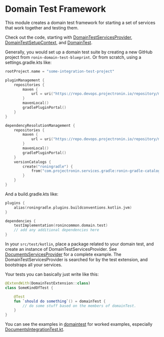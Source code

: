 # Domain Test Framework

This module creates a domain test framework for starting a set of services that work together and testing them.

Check out the code, starting with [DomainTestServicesProvider](src/main/kotlin/com/projectronin/domaintest/DomainTestServicesProvider.kt),
[DomainTestSetupContext](src/main/kotlin/com/projectronin/domaintest/DomainTestSetupContext.kt), and [DomainTest](src/main/kotlin/com/projectronin/domaintest/DomainTest.kt).

Generally, you would set up a domain test suite by creating a new GitHub project from `ronin-domain-test-blueprint`.  Or from scratch, using a settings.gradle.kts like:

```kotlin
rootProject.name = "some-integration-test-project"

pluginManagement {
    repositories {
        maven {
            url = uri("https://repo.devops.projectronin.io/repository/maven-public/")
        }
        mavenLocal()
        gradlePluginPortal()
    }
}

dependencyResolutionManagement {
    repositories {
        maven {
            url = uri("https://repo.devops.projectronin.io/repository/maven-public/")
        }
        mavenLocal()
        gradlePluginPortal()
    }
    versionCatalogs {
        create("roningradle") {
            from("com.projectronin.services.gradle:ronin-gradle-catalog:2.1.7")
        }
    }
}
```

And a build.gradle.kts like:

```kotlin
plugins {
    alias(roningradle.plugins.buildconventions.kotlin.jvm)
}

dependencies {
    testImplementation(ronincommon.domain.test)
    // add any additional dependencies here
}
```

In your `src/test/kotlin`, place a package related to your domain test, and create an instance of DomainTestServicesProvider.  See
[DocumentsServicesProvider](src/test/kotlin/com/projectronin/domaintest/serviceproviders/DocumentsServicesProvider.kt) for a complete example.  The DomainTestServicesProvider is searched for
by the test extension, and bootstraps all your services.

Your tests you can basically just write like this:

```kotlin
@ExtendWith(DomainTestExtension::class)
class SomeKindOfTest {

    @Test
    fun `should do something`() = domainTest {
        // do some stuff based on the members of domainTest.
    }
}
```

You can see the examples in [domaintest](src/test/kotlin/com/projectronin/domaintest) for worked examples, especially
[DocumentsIntegrationTest.kt](src/test/kotlin/com/projectronin/domaintest/DocumentsIntegrationTest.kt).
